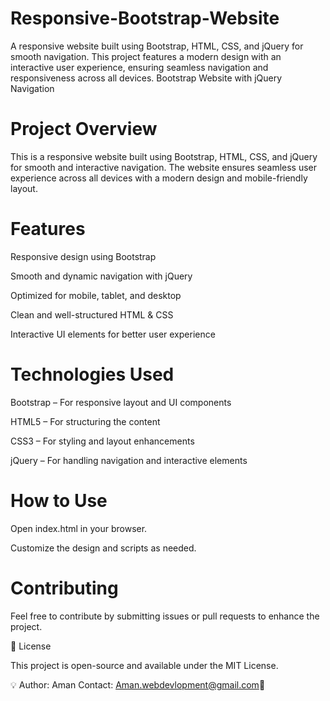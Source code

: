 # Responsive-Bootstrap-Website
A responsive website built using Bootstrap, HTML, CSS, and jQuery for smooth navigation. This project features a modern design with an interactive user experience, ensuring seamless navigation and responsiveness across all devices.
Bootstrap Website with jQuery Navigation

# Project Overview

This is a responsive website built using Bootstrap, HTML, CSS, and jQuery for smooth and interactive navigation. The website ensures seamless user experience across all devices with a modern design and mobile-friendly layout.

# Features

Responsive design using Bootstrap

Smooth and dynamic navigation with jQuery

Optimized for mobile, tablet, and desktop

Clean and well-structured HTML & CSS

Interactive UI elements for better user experience

# Technologies Used

Bootstrap – For responsive layout and UI components

HTML5 – For structuring the content

CSS3 – For styling and layout enhancements

jQuery – For handling navigation and interactive elements

# How to Use
Open index.html in your browser.

Customize the design and scripts as needed.

# Contributing

Feel free to contribute by submitting issues or pull requests to enhance the project.

📜 License

This project is open-source and available under the MIT License.

💡 Author: Aman Contact: Aman.webdevlopment@gmail.com📩
